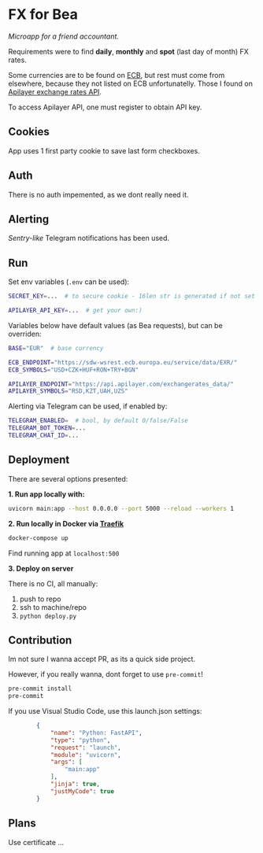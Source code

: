 # FX for Bea

*Microapp for a friend accountant.*

Requirements were to find **daily**, **monthly** and **spot** (last day of month) FX rates.

Some currencies are to be found on [ECB](ecbapi), but rest must come from elsewhere, because they not listed on ECB unfortunatelly. Those I found on [Apilayer exchange rates API](apilayerapi).

To access Apilayer API, one must register to obtain API key.

## Cookies

App uses 1 first party cookie to save last form checkboxes.

## Auth

There is no auth impemented, as we dont really need it.

## Alerting

*Sentry-like* Telegram notifications has been used.

## Run

Set env variables (`.env` can be used):

```bash
SECRET_KEY=...  # to secure cookie - 16len str is generated if not set

APILAYER_API_KEY=...  # get your own:)
```

Variables below have default values (as Bea requests), but can be overriden:

```bash
BASE="EUR"  # base currency

ECB_ENDPOINT="https://sdw-wsrest.ecb.europa.eu/service/data/EXR/"
ECB_SYMBOLS="USD+CZK+HUF+RON+TRY+BGN"

APILAYER_ENDPOINT="https://api.apilayer.com/exchangerates_data/"
APILAYER_SYMBOLS="RSD,KZT,UAH,UZS"
```

Alerting via Telegram can be used, if enabled by:

```bash
TELEGRAM_ENABLED=  # bool, by default 0/false/False
TELEGRAM_BOT_TOKEN=...
TELEGRAM_CHAT_ID=...
```

## Deployment

There are several options presented:

**1. Run app locally with:**

```bash
uvicorn main:app --host 0.0.0.0 --port 5000 --reload --workers 1
```

**2. Run locally in Docker via [Traefik](traefik)**

```bash
docker-compose up
```

Find running app at `localhost:500`

**3. Deploy on server**

There is no CI, all manually:

1. push to repo
1. ssh to machine/repo
1. `python deploy.py`

## Contribution

Im not sure I wanna accept PR, as its a quick side project.

However, if you really wanna, dont forget to use `pre-commit`!

```bash
pre-commit install
pre-commit
```

If you use Visual Studio Code, use this launch.json settings:

```json
        {
            "name": "Python: FastAPI",
            "type": "python",
            "request": "launch",
            "module": "uvicorn",
            "args": [
                "main:app"
            ],
            "jinja": true,
            "justMyCode": true
        }
```

## Plans

Use certificate ...

[ecbapi]: https://sdw-wsrest.ecb.europa.eu/help/
[apilayerapi]: https://apilayer.com/marketplace/exchangerates_data-api
[Traefik]: https://traefik.io

